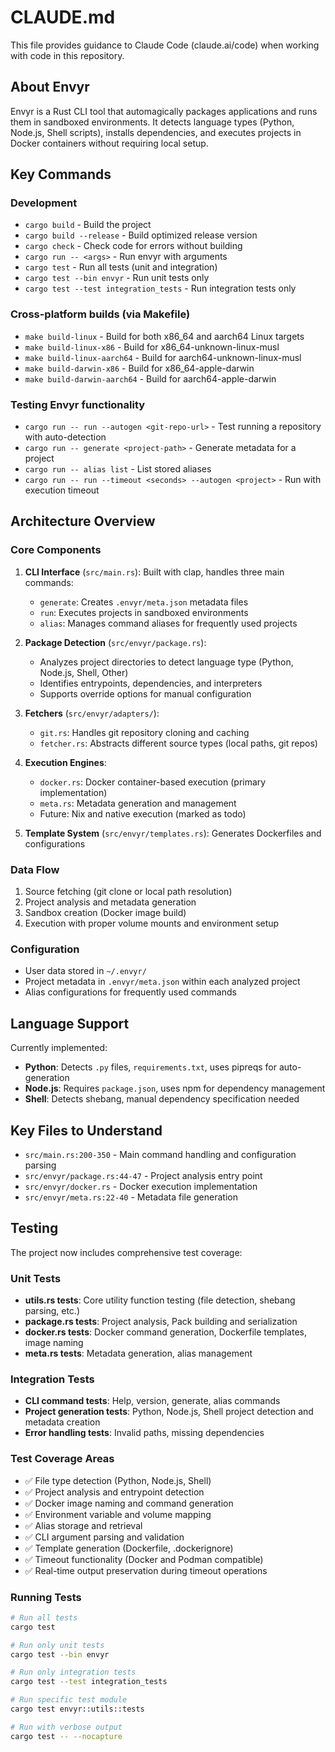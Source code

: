 # CLAUDE.md

This file provides guidance to Claude Code (claude.ai/code) when working with code in this repository.

## About Envyr

Envyr is a Rust CLI tool that automagically packages applications and runs them in sandboxed environments. It detects language types (Python, Node.js, Shell scripts), installs dependencies, and executes projects in Docker containers without requiring local setup.

## Key Commands

### Development
- `cargo build` - Build the project
- `cargo build --release` - Build optimized release version
- `cargo check` - Check code for errors without building
- `cargo run -- <args>` - Run envyr with arguments
- `cargo test` - Run all tests (unit and integration)
- `cargo test --bin envyr` - Run unit tests only
- `cargo test --test integration_tests` - Run integration tests only

### Cross-platform builds (via Makefile)
- `make build-linux` - Build for both x86_64 and aarch64 Linux targets
- `make build-linux-x86` - Build for x86_64-unknown-linux-musl
- `make build-linux-aarch64` - Build for aarch64-unknown-linux-musl
- `make build-darwin-x86` - Build for x86_64-apple-darwin
- `make build-darwin-aarch64` - Build for aarch64-apple-darwin

### Testing Envyr functionality
- `cargo run -- run --autogen <git-repo-url>` - Test running a repository with auto-detection
- `cargo run -- generate <project-path>` - Generate metadata for a project
- `cargo run -- alias list` - List stored aliases
- `cargo run -- run --timeout <seconds> --autogen <project>` - Run with execution timeout

## Architecture Overview

### Core Components

1. **CLI Interface** (`src/main.rs`): Built with clap, handles three main commands:
   - `generate`: Creates `.envyr/meta.json` metadata files
   - `run`: Executes projects in sandboxed environments
   - `alias`: Manages command aliases for frequently used projects

2. **Package Detection** (`src/envyr/package.rs`): 
   - Analyzes project directories to detect language type (Python, Node.js, Shell, Other)
   - Identifies entrypoints, dependencies, and interpreters
   - Supports override options for manual configuration

3. **Fetchers** (`src/envyr/adapters/`):
   - `git.rs`: Handles git repository cloning and caching
   - `fetcher.rs`: Abstracts different source types (local paths, git repos)

4. **Execution Engines**:
   - `docker.rs`: Docker container-based execution (primary implementation)
   - `meta.rs`: Metadata generation and management
   - Future: Nix and native execution (marked as todo)

5. **Template System** (`src/envyr/templates.rs`): Generates Dockerfiles and configurations

### Data Flow
1. Source fetching (git clone or local path resolution)
2. Project analysis and metadata generation
3. Sandbox creation (Docker image build)
4. Execution with proper volume mounts and environment setup

### Configuration
- User data stored in `~/.envyr/`
- Project metadata in `.envyr/meta.json` within each analyzed project
- Alias configurations for frequently used commands

## Language Support

Currently implemented:
- **Python**: Detects `.py` files, `requirements.txt`, uses pipreqs for auto-generation
- **Node.js**: Requires `package.json`, uses npm for dependency management  
- **Shell**: Detects shebang, manual dependency specification needed

## Key Files to Understand

- `src/main.rs:200-350` - Main command handling and configuration parsing
- `src/envyr/package.rs:44-47` - Project analysis entry point
- `src/envyr/docker.rs` - Docker execution implementation
- `src/envyr/meta.rs:22-40` - Metadata file generation

## Testing

The project now includes comprehensive test coverage:

### Unit Tests
- **utils.rs tests**: Core utility function testing (file detection, shebang parsing, etc.)
- **package.rs tests**: Project analysis, Pack building and serialization
- **docker.rs tests**: Docker command generation, Dockerfile templates, image naming
- **meta.rs tests**: Metadata generation, alias management

### Integration Tests
- **CLI command tests**: Help, version, generate, alias commands
- **Project generation tests**: Python, Node.js, Shell project detection and metadata creation
- **Error handling tests**: Invalid paths, missing dependencies

### Test Coverage Areas
- ✅ File type detection (Python, Node.js, Shell)
- ✅ Project analysis and entrypoint detection
- ✅ Docker image naming and command generation
- ✅ Environment variable and volume mapping
- ✅ Alias storage and retrieval
- ✅ CLI argument parsing and validation
- ✅ Template generation (Dockerfile, .dockerignore)
- ✅ Timeout functionality (Docker and Podman compatible)
- ✅ Real-time output preservation during timeout operations

### Running Tests
```bash
# Run all tests
cargo test

# Run only unit tests  
cargo test --bin envyr

# Run only integration tests
cargo test --test integration_tests

# Run specific test module
cargo test envyr::utils::tests

# Run with verbose output
cargo test -- --nocapture
```